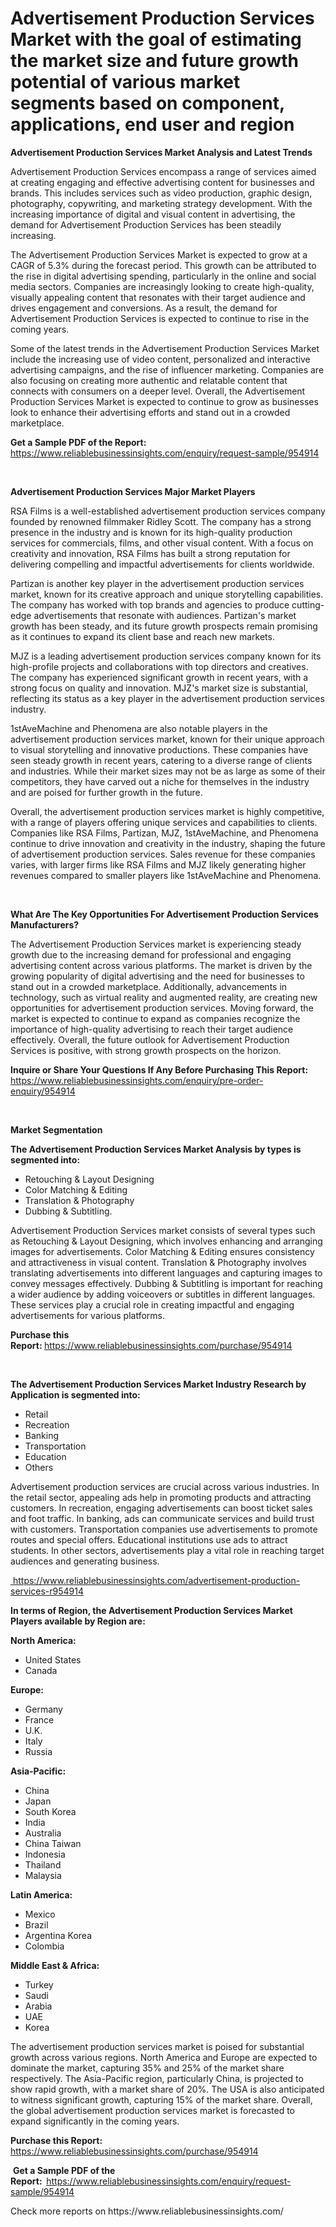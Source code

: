 <p><h1>Advertisement Production Services Market with the goal of estimating the market size and future growth potential of various market segments based on component, applications, end user and region</h1></p><p><strong>Advertisement Production Services Market Analysis and Latest Trends</strong></p>
<p><p>Advertisement Production Services encompass a range of services aimed at creating engaging and effective advertising content for businesses and brands. This includes services such as video production, graphic design, photography, copywriting, and marketing strategy development. With the increasing importance of digital and visual content in advertising, the demand for Advertisement Production Services has been steadily increasing.</p><p>The Advertisement Production Services Market is expected to grow at a CAGR of 5.3% during the forecast period. This growth can be attributed to the rise in digital advertising spending, particularly in the online and social media sectors. Companies are increasingly looking to create high-quality, visually appealing content that resonates with their target audience and drives engagement and conversions. As a result, the demand for Advertisement Production Services is expected to continue to rise in the coming years.</p><p>Some of the latest trends in the Advertisement Production Services Market include the increasing use of video content, personalized and interactive advertising campaigns, and the rise of influencer marketing. Companies are also focusing on creating more authentic and relatable content that connects with consumers on a deeper level. Overall, the Advertisement Production Services Market is expected to continue to grow as businesses look to enhance their advertising efforts and stand out in a crowded marketplace.</p></p>
<p><strong>Get a Sample PDF of the Report:&nbsp;</strong> <a href="https://www.reliablebusinessinsights.com/enquiry/request-sample/954914">https://www.reliablebusinessinsights.com/enquiry/request-sample/954914</a></p>
<p>&nbsp;</p>
<p><strong>Advertisement Production Services Major Market Players</strong></p>
<p><p>RSA Films is a well-established advertisement production services company founded by renowned filmmaker Ridley Scott. The company has a strong presence in the industry and is known for its high-quality production services for commercials, films, and other visual content. With a focus on creativity and innovation, RSA Films has built a strong reputation for delivering compelling and impactful advertisements for clients worldwide.</p><p>Partizan is another key player in the advertisement production services market, known for its creative approach and unique storytelling capabilities. The company has worked with top brands and agencies to produce cutting-edge advertisements that resonate with audiences. Partizan's market growth has been steady, and its future growth prospects remain promising as it continues to expand its client base and reach new markets.</p><p>MJZ is a leading advertisement production services company known for its high-profile projects and collaborations with top directors and creatives. The company has experienced significant growth in recent years, with a strong focus on quality and innovation. MJZ's market size is substantial, reflecting its status as a key player in the advertisement production services industry.</p><p>1stAveMachine and Phenomena are also notable players in the advertisement production services market, known for their unique approach to visual storytelling and innovative productions. These companies have seen steady growth in recent years, catering to a diverse range of clients and industries. While their market sizes may not be as large as some of their competitors, they have carved out a niche for themselves in the industry and are poised for further growth in the future.</p><p>Overall, the advertisement production services market is highly competitive, with a range of players offering unique services and capabilities to clients. Companies like RSA Films, Partizan, MJZ, 1stAveMachine, and Phenomena continue to drive innovation and creativity in the industry, shaping the future of advertisement production services. Sales revenue for these companies varies, with larger firms like RSA Films and MJZ likely generating higher revenues compared to smaller players like 1stAveMachine and Phenomena.</p></p>
<p>&nbsp;</p>
<p><strong>What Are The Key Opportunities For Advertisement Production Services Manufacturers?</strong></p>
<p><p>The Advertisement Production Services market is experiencing steady growth due to the increasing demand for professional and engaging advertising content across various platforms. The market is driven by the growing popularity of digital advertising and the need for businesses to stand out in a crowded marketplace. Additionally, advancements in technology, such as virtual reality and augmented reality, are creating new opportunities for advertisement production services. Moving forward, the market is expected to continue to expand as companies recognize the importance of high-quality advertising to reach their target audience effectively. Overall, the future outlook for Advertisement Production Services is positive, with strong growth prospects on the horizon.</p></p>
<p><strong>Inquire or Share Your Questions If Any Before Purchasing This Report:</strong> <a href="https://www.reliablebusinessinsights.com/enquiry/pre-order-enquiry/954914">https://www.reliablebusinessinsights.com/enquiry/pre-order-enquiry/954914</a></p>
<p>&nbsp;</p>
<p><strong>Market Segmentation</strong></p>
<p><strong>The Advertisement Production Services Market Analysis by types is segmented into:</strong></p>
<p><ul><li>Retouching & Layout Designing</li><li>Color Matching & Editing</li><li>Translation & Photography</li><li>Dubbing & Subtitling.</li></ul></p>
<p><p>Advertisement Production Services market consists of several types such as Retouching & Layout Designing, which involves enhancing and arranging images for advertisements. Color Matching & Editing ensures consistency and attractiveness in visual content. Translation & Photography involves translating advertisements into different languages and capturing images to convey messages effectively. Dubbing & Subtitling is important for reaching a wider audience by adding voiceovers or subtitles in different languages. These services play a crucial role in creating impactful and engaging advertisements for various platforms.</p></p>
<p><strong>Purchase this Report:&nbsp;</strong><a href="https://www.reliablebusinessinsights.com/purchase/954914">https://www.reliablebusinessinsights.com/purchase/954914</a></p>
<p>&nbsp;</p>
<p><strong>The Advertisement Production Services Market Industry Research by Application is segmented into:</strong></p>
<p><ul><li>Retail</li><li>Recreation</li><li>Banking</li><li>Transportation</li><li>Education</li><li>Others</li></ul></p>
<p><p>Advertisement production services are crucial across various industries. In the retail sector, appealing ads help in promoting products and attracting customers. In recreation, engaging advertisements can boost ticket sales and foot traffic. In banking, ads can communicate services and build trust with customers. Transportation companies use advertisements to promote routes and special offers. Educational institutions use ads to attract students. In other sectors, advertisements play a vital role in reaching target audiences and generating business.</p></p>
<p><a href="https://www.reliablebusinessinsights.com/advertisement-production-services-r954914">&nbsp;https://www.reliablebusinessinsights.com/advertisement-production-services-r954914</a></p>
<p><strong>In terms of Region, the Advertisement Production Services Market Players available by Region are:</strong></p>
<p>
    <p> <strong> North America: </strong>
        <ul>
            <li>United States</li>
            <li>Canada</li>
        </ul>
        </p> 
    <p> <strong> Europe: </strong>
        <ul>
            <li>Germany</li>
            <li>France</li>
            <li>U.K.</li>
            <li>Italy</li>
            <li>Russia</li>
        </ul>
        </p> 
    <p> <strong> Asia-Pacific: </strong>
        <ul>
            <li>China</li>
            <li>Japan</li>
            <li>South Korea</li>
            <li>India</li>
            <li>Australia</li>
            <li>China Taiwan</li>
            <li>Indonesia</li>
            <li>Thailand</li>
            <li>Malaysia</li>
        </ul>
        </p> 
    <p> <strong> Latin America: </strong>
        <ul>
            <li>Mexico</li>
            <li>Brazil</li>
            <li>Argentina Korea</li>
            <li>Colombia</li>
        </ul>
        </p> 
    <p> <strong> Middle East & Africa: </strong>
        <ul>
            <li>Turkey</li>
            <li>Saudi</li>
            <li>Arabia</li>
            <li>UAE</li>
            <li>Korea</li>
        </ul>
    </p>
    </p>
<p><p>The advertisement production services market is poised for substantial growth across various regions. North America and Europe are expected to dominate the market, capturing 35% and 25% of the market share respectively. The Asia-Pacific region, particularly China, is projected to show rapid growth, with a market share of 20%. The USA is also anticipated to witness significant growth, capturing 15% of the market share. Overall, the global advertisement production services market is forecasted to expand significantly in the coming years.</p></p>
<p><strong>Purchase this Report: </strong><a href="https://www.reliablebusinessinsights.com/purchase/954914">https://www.reliablebusinessinsights.com/purchase/954914</a></p>
<p>&nbsp;<strong>Get a Sample PDF of the Report:&nbsp;&nbsp;</strong><a href="https://www.reliablebusinessinsights.com/enquiry/request-sample/954914">https://www.reliablebusinessinsights.com/enquiry/request-sample/954914</a></p>
<p><strong></strong></p>
<p>Check more reports on https://www.reliablebusinessinsights.com/</p>